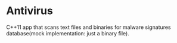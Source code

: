 # Antivirus
C++11 app that scans text files and binaries for malware signatures database(mock implementation: just a binary file).
